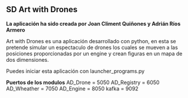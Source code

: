 **SD Art with Drones**
-
**La aplicación ha sido creada por Joan Climent Quiñones y Adrián Ríos Armero**

Art with Drones es una aplicación desarrollado con python, en esta se pretende simular un espectaculo de drones
los cuales se mueven a las posiciones proporcionadas por un engine y crean figuras en un mapa de dos dimensiones.

Puedes iniciar esta aplicación con launcher_programs.py


**Puertos de los modulos**
AD_Drone = 5050
AD_Registry = 6050
AD_Wheather = 7050
AD_Engine = 8050
kafka = 9092






